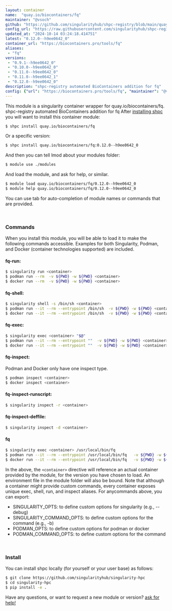 ```yaml
---
layout: container
name:  "quay.io/biocontainers/fq"
maintainer: "@vsoch"
github: "https://github.com/singularityhub/shpc-registry/blob/main/quay.io/biocontainers/fq/container.yaml"
config_url: "https://raw.githubusercontent.com/singularityhub/shpc-registry/main/quay.io/biocontainers/fq/container.yaml"
updated_at: "2024-10-14 03:24:18.414751"
latest: "0.12.0--h9ee0642_0"
container_url: "https://biocontainers.pro/tools/fq"
aliases:
 - "fq"
versions:
 - "0.9.1--h9ee0642_0"
 - "0.10.0--h9ee0642_0"
 - "0.11.0--h9ee0642_0"
 - "0.11.0--h9ee0642_1"
 - "0.12.0--h9ee0642_0"
description: "shpc-registry automated BioContainers addition for fq"
config: {"url": "https://biocontainers.pro/tools/fq", "maintainer": "@vsoch", "description": "shpc-registry automated BioContainers addition for fq", "latest": {"0.12.0--h9ee0642_0": "sha256:74b59572f1d05b4829b45b599ee04311c8b3acec510f3cfb879f23b4bbd2090b"}, "tags": {"0.9.1--h9ee0642_0": "sha256:4018a43410a1c364043daca1acf792b1516bdc68c416bc7e73ce3395e770e913", "0.10.0--h9ee0642_0": "sha256:dd565b9463020d46207a68312310c2bcb62e367c69a3195f1c2a06acf72a0c92", "0.11.0--h9ee0642_0": "sha256:27ed2cc8998659e3a4261d6484d7e173805936733d7a1a80fc00f871c62c2156", "0.11.0--h9ee0642_1": "sha256:c84c103d52c60102595f3a6927bd6b418b7772f7851d4531a012d69c273cf60a", "0.12.0--h9ee0642_0": "sha256:74b59572f1d05b4829b45b599ee04311c8b3acec510f3cfb879f23b4bbd2090b"}, "docker": "quay.io/biocontainers/fq", "aliases": {"fq": "/usr/local/bin/fq"}}
---
```


This module is a singularity container wrapper for quay.io/biocontainers/fq.
shpc-registry automated BioContainers addition for fq
After [installing shpc](#install) you will want to install this container module:


```bash
$ shpc install quay.io/biocontainers/fq
```

Or a specific version:

```bash
$ shpc install quay.io/biocontainers/fq:0.12.0--h9ee0642_0
```

And then you can tell lmod about your modules folder:

```bash
$ module use ./modules
```

And load the module, and ask for help, or similar.

```bash
$ module load quay.io/biocontainers/fq/0.12.0--h9ee0642_0
$ module help quay.io/biocontainers/fq/0.12.0--h9ee0642_0
```

You can use tab for auto-completion of module names or commands that are provided.

<br>

### Commands

When you install this module, you will be able to load it to make the following commands accessible.
Examples for both Singularity, Podman, and Docker (container technologies supported) are included.

#### fq-run:

```bash
$ singularity run <container>
$ podman run --rm  -v ${PWD} -w ${PWD} <container>
$ docker run --rm  -v ${PWD} -w ${PWD} <container>
```

#### fq-shell:

```bash
$ singularity shell -s /bin/sh <container>
$ podman run --it --rm --entrypoint /bin/sh  -v ${PWD} -w ${PWD} <container>
$ docker run --it --rm --entrypoint /bin/sh  -v ${PWD} -w ${PWD} <container>
```

#### fq-exec:

```bash
$ singularity exec <container> "$@"
$ podman run --it --rm --entrypoint ""  -v ${PWD} -w ${PWD} <container> "$@"
$ docker run --it --rm --entrypoint ""  -v ${PWD} -w ${PWD} <container> "$@"
```

#### fq-inspect:

Podman and Docker only have one inspect type.

```bash
$ podman inspect <container>
$ docker inspect <container>
```

#### fq-inspect-runscript:

```bash
$ singularity inspect -r <container>
```

#### fq-inspect-deffile:

```bash
$ singularity inspect -d <container>
```


#### fq

```bash
$ singularity exec <container> /usr/local/bin/fq
$ podman run --it --rm --entrypoint /usr/local/bin/fq   -v ${PWD} -w ${PWD} <container> -c " $@"
$ docker run --it --rm --entrypoint /usr/local/bin/fq   -v ${PWD} -w ${PWD} <container> -c " $@"
```



In the above, the `<container>` directive will reference an actual container provided
by the module, for the version you have chosen to load. An environment file in the
module folder will also be bound. Note that although a container
might provide custom commands, every container exposes unique exec, shell, run, and
inspect aliases. For anycommands above, you can export:

 - SINGULARITY_OPTS: to define custom options for singularity (e.g., --debug)
 - SINGULARITY_COMMAND_OPTS: to define custom options for the command (e.g., -b)
 - PODMAN_OPTS: to define custom options for podman or docker
 - PODMAN_COMMAND_OPTS: to define custom options for the command

<br>

### Install

You can install shpc locally (for yourself or your user base) as follows:

```bash
$ git clone https://github.com/singularityhub/singularity-hpc
$ cd singularity-hpc
$ pip install -e .
```

Have any questions, or want to request a new module or version? [ask for help!](https://github.com/singularityhub/singularity-hpc/issues)